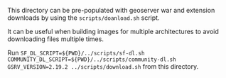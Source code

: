 This directory can be pre-populated with geoserver war and extension downloads by using the `scripts/doanload.sh` script.

It can be useful when building images for multiple architectures to avoid downloading files multiple times.

Run `SF_DL_SCRIPT=${PWD}/../scripts/sf-dl.sh COMMUNITY_DL_SCRIPT=${PWD}/../scripts/community-dl.sh GSRV_VERSION=2.19.2 ../scripts/download.sh` from this directory.